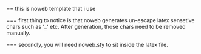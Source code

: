 ==
this is noweb template that i use

===
first thing to notice is that noweb generates un-escape latex sensetive chars such as '\_' etc. After generation, those chars need to be removed manually.

===
secondly, you will need noweb.sty to sit inside the latex file.
